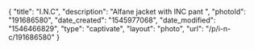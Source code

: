{
    "title": "I.N.C",
    "description": "Alfane jacket with INC pant ",
    "photoId": "191686580",
    "date_created": "1545977068",
    "date_modified": "1546466829",
    "type": "captivate",
    "layout": "photo",
    "url": "\/p\/i-n-c\/191686580"
}